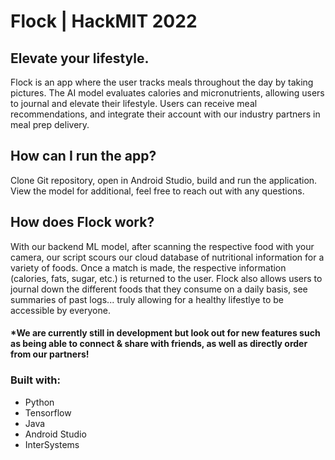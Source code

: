 # Flock | HackMIT 2022
## Elevate your lifestyle. 
Flock is an app where the user tracks meals throughout the day by taking pictures. The AI model evaluates calories and micronutrients, allowing users to journal and elevate their lifestyle. Users can receive meal recommendations, and integrate their account with our industry partners in meal prep delivery. 

## How can I run the app?
Clone Git repository, open in Android Studio, build and run the application. View the model for additional, feel free to reach out with any questions. 

## How does Flock work?
With our backend ML model, after scanning the respective food with your camera, our script scours our cloud database of nutritional information for a variety of foods. Once a match is made, the respective information (calories, fats, sugar, etc.) is returned to the user. Flock also allows users to journal down the different foods that they consume on a daily basis, see summaries of past logs... truly allowing for a healthy lifestlye to be accessible by everyone.

#### *We are currently still in development but look out for new features such as being able to connect & share with friends, as well as directly order from our partners!

### Built with: 
* Python
* Tensorflow
* Java
* Android Studio
* InterSystems
